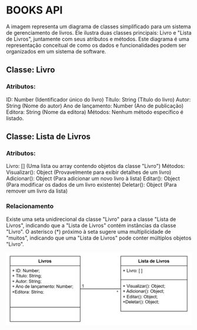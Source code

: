 # BOOKS API

A imagem representa um diagrama de classes simplificado para um sistema de gerenciamento de livros. Ele ilustra duas classes principais: Livro e "Lista de Livros", juntamente com seus atributos e métodos. Este diagrama é uma representação conceitual de como os dados e funcionalidades podem ser organizados em um sistema de software.

## Classe: Livro

### Atributos:
ID: Number (Identificador único do livro)
Título: String (Título do livro)
Autor: String (Nome do autor)
Ano de lançamento: Number (Ano de publicação)
Editora: String (Nome da editora)
Métodos:
Nenhum método específico é listado.

## Classe: Lista de Livros

### Atributos:
Livro: [] (Uma lista ou array contendo objetos da classe "Livro")
Métodos:
Visualizar(): Object (Provavelmente para exibir detalhes de um livro)
Adicionar(): Object (Para adicionar um novo livro à lista)
Editar(): Object (Para modificar os dados de um livro existente)
Deletar(): Object (Para remover um livro da lista)

### Relacionamento

Existe uma seta unidirecional da classe "Livro" para a classe "Lista de Livros", indicando que a "Lista de Livros" contém instâncias da classe "Livro". O asterisco (*) próximo à seta sugere uma multiplicidade de "muitos", indicando que uma "Lista de Livros" pode conter múltiplos objetos "Livro".



![alt text](image.png)